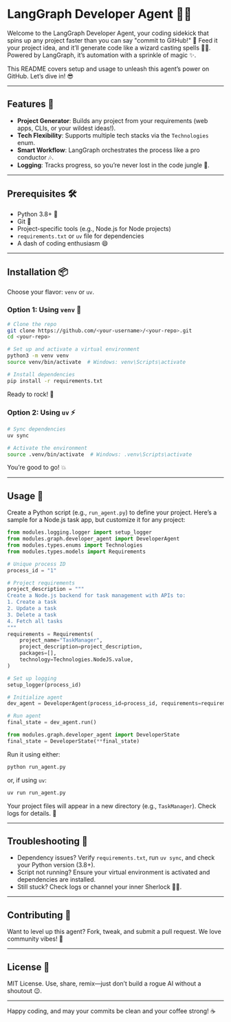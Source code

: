 # LangGraph Developer Agent 🦸‍♂️

Welcome to the LangGraph Developer Agent, your coding sidekick that spins up any project faster than you can say "commit to GitHub!" 🚀 Feed it your project idea, and it’ll generate code like a wizard casting spells 🧙‍♂️. Powered by LangGraph, it’s automation with a sprinkle of magic ✨.

This README covers setup and usage to unleash this agent’s power on GitHub. Let’s dive in! 😎

---

## Features 🌟

- **Project Generator**: Builds any project from your requirements (web apps, CLIs, or your wildest ideas!).
- **Tech Flexibility**: Supports multiple tech stacks via the `Technologies` enum.
- **Smart Workflow**: LangGraph orchestrates the process like a pro conductor 🎶.
- **Logging**: Tracks progress, so you’re never lost in the code jungle 🌴.

---

## Prerequisites 🛠️

- Python 3.8+ 🐍  
- Git 📜  
- Project-specific tools (e.g., Node.js for Node projects)  
- `requirements.txt` or `uv` file for dependencies  
- A dash of coding enthusiasm 😄  

---

## Installation 📦

Choose your flavor: `venv` or `uv`.

### Option 1: Using `venv` 🐍

```bash
# Clone the repo
git clone https://github.com/<your-username>/<your-repo>.git
cd <your-repo>

# Set up and activate a virtual environment
python3 -m venv venv
source venv/bin/activate  # Windows: venv\Scripts\activate

# Install dependencies
pip install -r requirements.txt
````

Ready to rock! 🎉

### Option 2: Using `uv` ⚡

```bash
# Sync dependencies
uv sync

# Activate the environment
source .venv/bin/activate  # Windows: .venv\Scripts\activate
```

You’re good to go! 💥

---

## Usage 🚀

Create a Python script (e.g., `run_agent.py`) to define your project. Here’s a sample for a Node.js task app, but customize it for any project:

```python
from modules.logging.logger import setup_logger
from modules.graph.developer_agent import DeveloperAgent
from modules.types.enums import Technologies
from modules.types.models import Requirements

# Unique process ID
process_id = "1"

# Project requirements
project_description = """
Create a Node.js backend for task management with APIs to:
1. Create a task
2. Update a task
3. Delete a task
4. Fetch all tasks
"""
requirements = Requirements(
    project_name="TaskManager",
    project_description=project_description,
    packages=[],
    technology=Technologies.NodeJS.value,
)

# Set up logging
setup_logger(process_id)

# Initialize agent
dev_agent = DeveloperAgent(process_id=process_id, requirements=requirements)

# Run agent
final_state = dev_agent.run()

from modules.graph.developer_agent import DeveloperState
final_state = DeveloperState(**final_state)
```

Run it using either:

```bash
python run_agent.py
```

or, if using `uv`:

```bash
uv run run_agent.py
```

Your project files will appear in a new directory (e.g., `TaskManager`). Check logs for details. 🎉

---

## Troubleshooting 🐞

* Dependency issues? Verify `requirements.txt`, run `uv sync`, and check your Python version (3.8+).
* Script not running? Ensure your virtual environment is activated and dependencies are installed.
* Still stuck? Check logs or channel your inner Sherlock 🕵️‍♂️.

---

## Contributing 🤝

Want to level up this agent? Fork, tweak, and submit a pull request. We love community vibes! 🌈

---

## License 📜

MIT License. Use, share, remix—just don’t build a rogue AI without a shoutout 😉.

---

Happy coding, and may your commits be clean and your coffee strong! ☕
